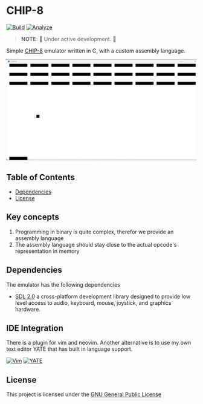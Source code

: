 # CHIP-8

[![Build](https://github.com/FrederikTobner/CHIP-8/actions/workflows/build.yml/badge.svg)](https://github.com/FrederikTobner/CHIP-8/actions/workflows/build.yml)
[![Analyze](https://github.com/FrederikTobner/CHIP-8/actions/workflows/codeql.yml/badge.svg)](https://github.com/FrederikTobner/CHIP-8/actions/workflows/codeql.yml)
> **NOTE**: 🚧 Under active development. 🚧

Simple [CHIP-8](https://en.wikipedia.org/wiki/CHIP-8) emulator written in C, with a custom assembly language.

![Breakout game](./assets/Breakout.png)

## Table of Contents

* [Dependencies](#dependencies)
* [License](#license)

## Key concepts

1. Programming in binary is quite complex, therefor we provide an assembly language
2. The assembly language should stay close to the actual opcode's representation in memory

## Dependencies

The emulator has the following dependencies

* [SDL 2.0](https://github.com/libsdl-org/SDL) a cross-platform development library designed to provide low level access to audio, keyboard, mouse, joystick, and graphics hardware.

## IDE Integration

There is a plugin for vim and neovim. Another alternative is to use my own text editor YATE that has built in language support.

[![Vim](https://github-readme-stats-frederiktobner.vercel.app/api/pin/?username=FrederikTobner&repo=chip8.vim&theme=dark)](https://github.com/FrederikTobner/chip8.vim)
[![YATE](https://github-readme-stats-frederiktobner.vercel.app/api/pin/?username=FrederikTobner&repo=YATE&theme=dark)](https://github.com/FrederikTobner/YATE)

## License

This project is licensed under the [GNU General Public License](LICENSE)

